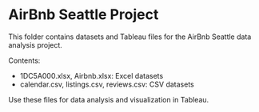 # AirBnb Seattle Project

This folder contains datasets and Tableau files for the AirBnb Seattle data analysis project.

Contents:
- 1DC5A000.xlsx, Airbnb.xlsx: Excel datasets
- calendar.csv, listings.csv, reviews.csv: CSV datasets

Use these files for data analysis and visualization in Tableau.